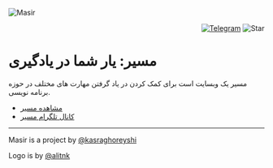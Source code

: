 ![Masir](https://raw.githubusercontent.com/masir-me/masir/main/graphics/readme-logo.png)

<p align="end">
  <a aria-label="Join Telegram" href="https://t.me/my_masir"><img alt="Telegram" src="https://persian-badge.vercel.app/api/badge/%D8%AA%D9%84%DA%AF%D8%B1%D8%A7%D9%85-%D8%B9%D8%B6%D9%88%20%D8%B4%D9%88%DB%8C%D8%AF-0088CC?logo=telegram&logoColor=white&style=plastic"></a>
  <img alt="Star" src="https://persian-badge.vercel.app/api/github/stars/masir-me/masir?style=plastic">
</p>
  

# مسیر: یار شما در یادگیری

مسیر یک وبسایت است برای کمک کردن در یاد گرفتن مهارت های مختلف در حوزه برنامه نویسی.

- [مشاهده مسیر](https://masir.me)
- [کانال تلگرام مسیر](https://t.me/my_masir)

---

Masir is a project by [@kasraghoreyshi](https://github.com/kasraghoreyshi)

Logo is by [@alitnk](https://github.com/alitnk)
